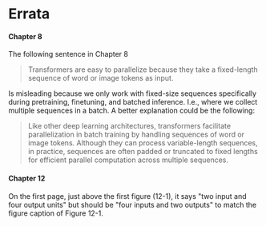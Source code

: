 # Errata


#### Chapter 8

The following sentence in Chapter 8

> Transformers are easy to parallelize because they take a fixed-length sequence of word or image tokens as input.

Is misleading because we only work with fixed-size sequences specifically during pretraining, finetuning, and batched inference. I.e., where we collect multiple sequences in a batch. A better explanation could be the following:

> Like other deep learning architectures, transformers facilitate parallelization in batch training by handling sequences of word or image tokens. Although they can process variable-length sequences, in practice, sequences are often padded or truncated to fixed lengths for efficient parallel computation across multiple sequences.

#### Chapter 12

On the first page, just above the first figure (12-1), it says "two input and four output units" but should be "four inputs and two outputs" to match the figure caption of Figure 12-1.
